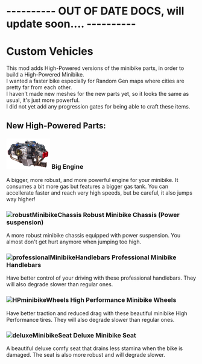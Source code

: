 <!--Read this in github to have all the visuals and formatting: https://github.com/manux32/7dtdSdxMods/tree/master/Manux_HPMiniBike-->
# ---------- OUT OF DATE DOCS, will update soon.... ----------

# Custom Vehicles

This mod adds High-Powered versions of the minibike parts, in order to build a High-Powered Minibike.  
I wanted a faster bike especially for Random Gen maps where cities are pretty far from each other.  
I haven't made new meshes for the new parts yet, so it looks the same as usual, it's just more powerful.  
I did not yet add any progression gates for being able to craft these items.

## New High-Powered Parts:
### ![bigEngine](Icons/bigEngine.png) Big Engine
A bigger, more robust, and more powerful engine for your minibike. It consumes a bit more gas but features a bigger gas tank. You can accellerate faster and reach very high speeds, but be careful, it also jumps way higher!  
### ![robustMinibikeChassis](Icons/robustMinibikeChassis.png) Robust Minibike Chassis (Power suspension)
A more robust minibike chassis equipped with power suspension. You almost don't get hurt anymore when jumping too high.  
### ![professionalMinibikeHandlebars](Icons/professionalMinibikeHandlebars.png) Professional Minibike Handlebars
Have better control of your driving with these professional handlebars. They will also degrade slower than regular ones.  
### ![HPminibikeWheels](Icons/HPminibikeWheels.png) High Performance Minibike Wheels
Have better traction and reduced drag with these beautiful minibike High Performance tires. They will also degrade slower than regular ones.  
### ![deluxeMinibikeSeat](Icons/deluxeMinibikeSeat.png) Deluxe Minibike Seat
A beautiful deluxe comfy seat that drains less stamina when the bike is damaged. The seat is also more robust and will degrade slower.
